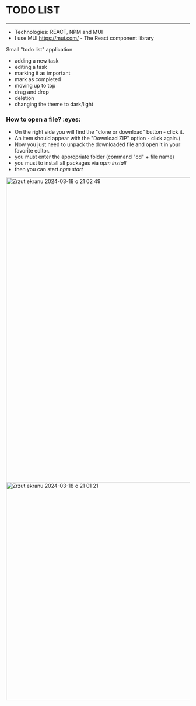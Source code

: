 <h1> TODO LIST </h1>

-------
- Technologies: REACT, NPM and MUI
- I use MUI https://mui.com/ -  The React component library

Small "todo list" application

- adding a new task
- editing a task
- marking it as important
- mark as completed
- moving up to top
- drag and drop
- deletion
- changing the theme to dark/light


<h3>How to open a file? :eyes: </h3>

* On the right side you will find the "clone or download" button - click it.
* An item should appear with the "Download ZIP" option - click again.)
* Now you just need to unpack the downloaded file and open it in your favorite editor.
* you must enter the appropriate folder (command "cd" + file name)
* you must to install all packages via *npm install*
* then you can start *npm start*


<img width="834" alt="Zrzut ekranu 2024-03-18 o 21 02 49" src="https://github.com/martynakiljan/todo-react/assets/59742201/258451df-779e-468a-ab45-55af91bd8103">
<img width="597" alt="Zrzut ekranu 2024-03-18 o 21 01 21" src="https://github.com/martynakiljan/todo-react/assets/59742201/25719ef2-f3a1-4a2f-be5d-cb9c42205567">
